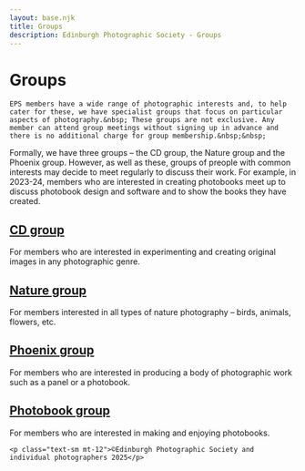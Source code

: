 ```yaml
---
layout: base.njk
title: Groups
description: Edinburgh Photographic Society - Groups
---
```


<div class="container mx-auto px-4 py-8">
  <div class="prose max-w-3xl mx-auto">
    <h1 class="text-3xl font-bold mb-6">Groups</h1>

    EPS members have a wide range of photographic interests and, to help cater for these, we have specialist groups that focus on particular aspects of photography.&nbsp; These groups are not exclusive. Any member can attend group meetings without signing up in advance and there is no additional charge for group membership.&nbsp;&nbsp;

Formally, we have three groups – the CD group, the Nature group and the Phoenix group. However, as well as these, groups of preople with common interests may decide to meet regularly to discuss their work. For example, in 2023-24, members who are interested in creating photobooks meet up to discuss photobook design and software and to show the books they have created.&nbsp;

## [CD group](/creative-digital-v2)

For members who are interested in experimenting and creating original images in any photographic genre.&nbsp;

## [Nature group](/nature-group-v2/)

For members interested in all types of nature photography – birds, animals, flowers, etc.

## [Phoenix group](/phoenix-v2/)

For members who are interested in producing a body of photographic work such as a panel or a photobook.

## [Photobook group](/photobooks-v2/)

For members who are interested in making and enjoying photobooks.

    <p class="text-sm mt-12">©Edinburgh Photographic Society and individual photographers 2025</p>
  </div>
</div>